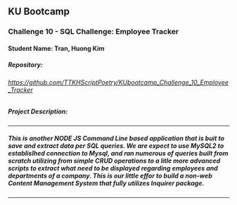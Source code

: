 ## KU Bootcamp  
### Challenge 10 - SQL Challenge: Employee Tracker
#### Student Name: Tran, Huong Kim

##### Repository:   
###### https://github.com/TTKHScriptPoetry/KUbootcamp_Challenge_10_Employee_Tracker
 
##### Project Description:
-----------------------------------------------------------------------------------------------------------
#####  This is another NODE JS Command Line based application that is buit to save and extract data per SQL queries. We are expect to use MySQL2 to establislhed connection to Mysql, and ran numerous of queries built from scratch utilizing from simple CRUD operations to a litle more advanced scripts to extract what need to be displayed regarding employees and departments of a company. This is our little effor to build a non-web Content Management System that fully utilizes Inquirer package.
-----------------------------------------------------------------------------------------------------------